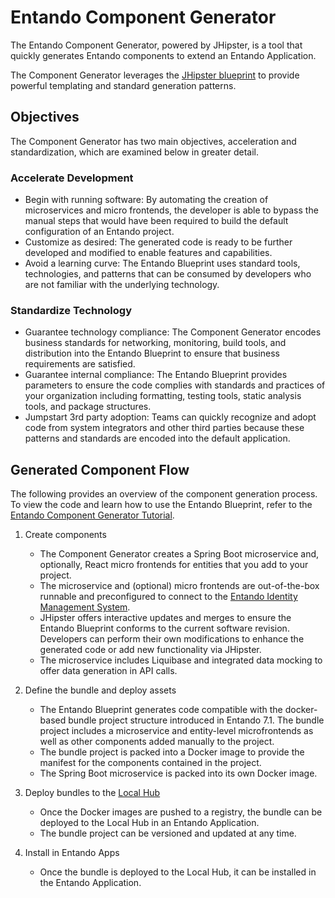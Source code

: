# Entando Component Generator


The Entando Component Generator, powered by JHipster, is a tool that quickly generates Entando components to extend an Entando Application.

The Component Generator leverages the [JHipster blueprint](https://www.jhipster.tech/modules/creating-a-blueprint/) to provide powerful templating and standard generation patterns.

## Objectives

The Component Generator has two main objectives, acceleration and standardization, which are examined below in greater detail.

### Accelerate Development

- Begin with running software: By automating the creation of microservices and micro frontends, the developer is able to bypass the manual steps that would have been required to build the default configuration of an Entando project.
- Customize as desired: The generated code is ready to be further developed and modified to enable features and capabilities.
- Avoid a learning curve: The Entando Blueprint uses standard tools, technologies, and patterns that can be consumed by developers who are not familiar with the underlying technology.

### Standardize Technology 

- Guarantee technology compliance: The Component Generator encodes business standards for networking, monitoring, build tools, and distribution into the Entando Blueprint to ensure that business requirements are satisfied.
- Guarantee internal compliance: The Entando Blueprint provides parameters to ensure the code complies with standards and practices of your organization including formatting, testing tools, static analysis tools, and package structures.
- Jumpstart 3rd party adoption: Teams can quickly recognize and adopt code from system integrators and other third parties because these patterns and standards are encoded into the default application.

## Generated Component Flow

The following provides an overview of the component generation process. To view the code and learn how to use the Entando Blueprint, refer to the [Entando Component Generator Tutorial](../../tutorials/create/ms/generate-microservices-and-micro-frontends.md).

1. Create components
   - The Component Generator creates a Spring Boot microservice and, optionally, React micro frontends for entities that you add to your project.
   - The microservice and (optional) micro frontends are out-of-the-box runnable and preconfigured to connect to the [Entando Identity Management System](../consume/identity-management.md).
   - JHipster offers interactive updates and merges to ensure the Entando Blueprint conforms to the current software revision. Developers can perform their own modifications to enhance the generated code or add new functionality via JHipster.
   - The microservice includes Liquibase and integrated data mocking to offer data generation in API calls.

2. Define the bundle and deploy assets
   - The Entando Blueprint generates code compatible with the docker-based bundle project structure introduced in Entando 7.1. The bundle project includes a microservice and entity-level microfrontends as well as other components added manually to the project.
   - The bundle project is packed into a Docker image to provide the manifest for the components contained in the project.
   - The Spring Boot microservice is packed into its own Docker image.

3. Deploy bundles to the [Local Hub](../compose/local-hub-overview.md)
   - Once the Docker images are pushed to a registry, the bundle can be deployed to the Local Hub in an Entando Application.
   - The bundle project can be versioned and updated at any time.

4. Install in Entando Apps
   - Once the bundle is deployed to the Local Hub, it can be installed in the Entando Application.